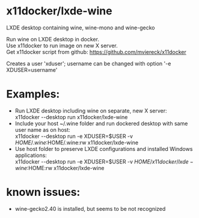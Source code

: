 # x11docker/lxde-wine

LXDE desktop containing wine, wine-mono and wine-gecko

Run wine on LXDE desktop in docker. <br>
Use x11docker to run image on new X server. <br>
Get x11docker script from github: https://github.com/mviereck/x11docker

Creates a user 'xduser'; username can be changed with option '-e XDUSER=username'<br>

# Examples: <br>
 - Run LXDE desktop including wine on separate, new X server:<br>
   x11docker --desktop run x11docker/lxde-wine<br>
 - Include your host ~/.wine folder and run dockered desktop with same user name as on host:<br>
   x11docker --desktop run -e XDUSER=$USER -v $HOME/.wine:$HOME/.wine:rw x11docker/lxde-wine 
 - Use host folder to preserve LXDE configurations and installed Windows applications:<br>
   x11docker --desktop run -e XDUSER=$USER -v $HOME/x11docker/lxde-wine:$HOME:rw x11docker/lxde-wine 


# known issues:
 - wine-gecko2.40 is installed, but seems to be not recognized
